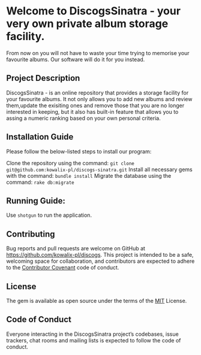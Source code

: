 # Welcome to DiscogsSinatra - your very own private album storage facility.

From now on you will not have to waste your time trying to memorise your favourite albums. Our software will do it for you instead.

## Project Description
   DiscogsSinatra - is an online repository that provides a storage facility for your favourite albums. It not only allows you to add new albums and review them,update the exisiting ones and remove those that you are no longer interested in keeping, but it also has built-in feature that allows you to assing a numeric ranking based on your own personal criteria. 

## Installation Guide 
   Please follow the below-listed steps to install our program:

   Clone the repository using the command:
   `git clone git@github.com:kowalix-pl/discogs-sinatra.git`
   Install all necessary gems with the command:
   `bundle install`
   Migrate the database using the command:
   `rake db:migrate`

## Running  Guide:
   Use `shotgun` to run the application. 

## Contributing
   Bug reports and pull requests are welcome on GitHub at https://github.com/kowalix-pl/discogs. This project is intended to be a safe, welcoming space for collaboration, and contributors are expected to adhere to the [Contributor Covenant](http://contributor-covenant.org/) code of conduct.

## License
   The gem is available as open source under the terms of the [MIT](https://opensource.org/licenses/MIT) License.

## Code of Conduct
   Everyone interacting in the DiscogsSinatra project’s codebases, issue trackers, chat rooms and mailing lists is expected to follow the code of conduct.
 






